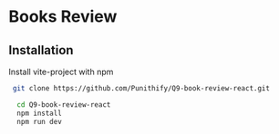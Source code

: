 # Books Review

## Installation

Install vite-project with npm

```bash
 git clone https://github.com/Punithify/Q9-book-review-react.git
```

```bash
  cd Q9-book-review-react
  npm install
  npm run dev
```
